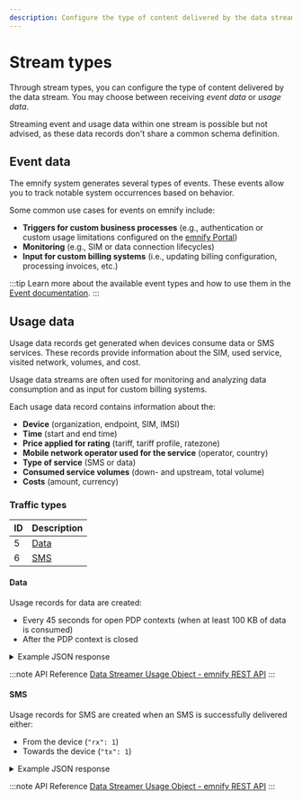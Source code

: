 ```yaml
---
description: Configure the type of content delivered by the data stream
---
```


# Stream types

Through stream types, you can configure the type of content delivered by the data stream. 
You may choose between receiving _event data_ or _usage data_. 

Streaming event and usage data within one stream is possible but not advised, as these data records don't share a common schema definition.

## Event data

The emnify system generates several types of events. 
These events allow you to track notable system occurrences based on behavior.

Some common use cases for events on emnify include:

- **Triggers for custom business processes** (e.g., authentication or custom usage limitations configured on the [emnify Portal](usage#data-streamer-in-the-portal))
- **Monitoring** (e.g., SIM or data connection lifecycles)
- **Input for custom billing systems** (i.e., updating billing configuration, processing invoices, etc.)

:::tip
Learn more about the available event types and how to use them in the [Event documentation](/services/events/getting-started).
:::

## Usage data

Usage data records get generated when devices consume data or SMS services. 
These records provide information about the SIM, used service, visited network, volumes, and cost. 

Usage data streams are often used for monitoring and analyzing data consumption and as input for custom billing systems.

Each usage data record contains information about the:

- **Device** (organization, endpoint, SIM, IMSI)
- **Time** (start and end time)
- **Price applied for rating** (tariff, tariff profile, ratezone)
- **Mobile network operator used for the service** (operator, country)
- **Type of service** (SMS or data)
- **Consumed service volumes** (down- and upstream, total volume)
- **Costs** (amount, currency)

### Traffic types

| ID  | Description   |
| --- | ------------- |
| 5   | [Data](#data) |
| 6   | [SMS](#sms)   |

#### Data

Usage records for data are created:

- Every 45 seconds for open PDP contexts (when at least 100 KB of data is consumed)
- After the PDP context is closed

<details className="custom-details-example-json-response">
  <summary>Example JSON response</summary>

```json
[
    {
        "cost": 0.00439866,
        "id": 393533342974012,
        "operator": {
            "id": 5,
            "name": "Telefonica O2",
            "mnc": "07",
            "country": {
                "id": 74,
                "mcc": "262",
                "name": "Germany"
            }
        },
        "organisation": {
            "id": 11060,
            "name": "emnify LTEM Demo"
        },
        "tariff": {
            "id": 557,
            "name": "Regional Pro EUR",
            "ratezone": {
                "id": 3398,
                "name": "Europe Basic"
            }
        },
        "traffic_type": {
            "id": 5,
            "description": "Data"
        },
        "endpoint": {
            "id": 10830095,
            "name": "Wallbox 232",
            "ip_address": "10.196.67.7",
            "tags": "V1",
            "imei": "8677300511111142",
            "balance": {
                "amount": -0.684147,
                "last_updated": "2022-04-26T12:02:21Z",
                "expiry_date": "2022-04-06T08:00:00Z",
                "currency": {
                    "id": 1,
                    "code": "EUR",
                    "symbol": "€"
                }
            }
        },
        "imsi": "295050901064821",
        "volume": {
            "total": 0.219933,
            "rx": 0.172848,
            "tx": 0.047085
        },
        "start_timestamp": "2022-04-26T11:53:43Z",
        "sim": {
            "id": 3324192,
            "iccid": "8988303000005555555",
            "msisdn": "423663920123456",
            "production_date": "2020-09-09T06:42:59Z"
        },
        "currency": {
            "id": 1,
            "code": "EUR",
            "symbol": "€"
        },
        "end_timestamp": "2022-04-26T12:02:43Z",
        "imsi_id": 9624042
    }
]
```
</details>

:::note API Reference
[Data Streamer Usage Object - emnify REST API](https://cdn.emnify.net/api/doc/data-streamer.html#usage-object)
:::

#### SMS

Usage records for SMS are created when an SMS is successfully delivered either:

- From the device (`"rx": 1`)
- Towards the device (`"tx": 1`)

<details className="custom-details-example-json-response">
  <summary>Example JSON response</summary>

```json
[
    {
        "cost": 0.07,
        "id": 393603365044284,
        "operator": {
            "id": 5,
            "name": "Telefonica O2",
            "mnc": "07",
            "country": {
                "id": 74,
                "mcc": "262",
                "name": "Germany"
            }
        },
        "organisation": {
            "id": 11060,
            "name": "emnify LTEM Demo"
        },
        "tariff": {
            "id": 1,
            "name": "Internal Test Tariff",
            "ratezone": {
                "id": 1,
                "name": "Zone 1"
            }
        },
        "traffic_type": {
            "id": 6,
            "description": "SMS"
        },
        "endpoint": {
            "id": 10830095,
            "name": "Wallbox 232",
            "ip_address": "10.196.67.7",
            "tags": "V1",
            "imei": "8677300511111142",
            "balance": {
                "amount": -0.754147,
                "last_updated": "2022-04-26T13:13:56Z",
                "expiry_date": "2022-04-06T08:00:00Z",
                "currency": {
                    "id": 1,
                    "code": "EUR",
                    "symbol": "€"
                }
            }
        },
        "imsi": "901430111111111",
        "volume": {
            "total": 1,
            "rx": 1,
            "tx": 0
        },
        "start_timestamp": "2022-04-26T13:13:56Z",
        "sim": {
            "id": 3324192,
            "iccid": "8988303000005555555",
            "msisdn": "423663920123456",
            "production_date": "2020-09-09T06:42:59Z"
        },
        "currency": {
            "id": 1,
            "code": "EUR",
            "symbol": "€"
        },
        "end_timestamp": "2022-04-26T13:13:56Z",
        "imsi_id": 9624042
    }
]
```
</details>

:::note API Reference
[Data Streamer Usage Object - emnify REST API](https://cdn.emnify.net/api/doc/data-streamer.html#usage-object)
:::
